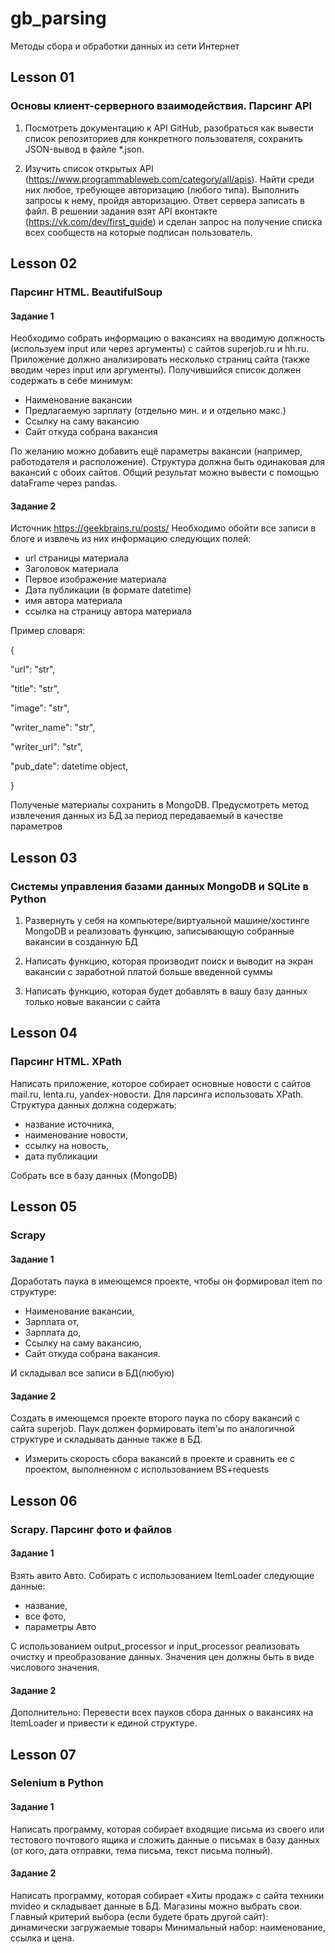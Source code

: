 # gb_parsing
Методы сбора и обработки данных из сети Интернет

## Lesson 01
### Основы клиент-серверного взаимодействия. Парсинг API

1. Посмотреть документацию к API GitHub, разобраться как вывести список репозиториев для конкретного пользователя, сохранить JSON-вывод в файле *.json.

2. Изучить список открытых API (https://www.programmableweb.com/category/all/apis). Найти среди них любое, требующее авторизацию (любого типа). Выполнить запросы к нему, пройдя авторизацию. Ответ сервера записать в файл. 
В решении задания взят API вконтакте (https://vk.com/dev/first_guide) и сделан запрос на получение списка всех сообществ на которые подписан пользователь.


## Lesson 02
### Парсинг HTML. BeautifulSoup
#### Задание 1
Необходимо собрать информацию о вакансиях на вводимую должность (используем input или через аргументы) с сайтов superjob.ru и hh.ru. Приложение должно анализировать несколько страниц сайта (также вводим через input или аргументы). Получившийся список должен содержать в себе минимум:

- Наименование вакансии
- Предлагаемую зарплату (отдельно мин. и и отдельно макс.)
- Ссылку на саму вакансию
- Сайт откуда собрана вакансия

По желанию можно добавить ещё параметры вакансии (например, работодателя и расположение). Структура должна быть одинаковая для вакансий с обоих сайтов. Общий результат можно вывести с помощью dataFrame через pandas.


#### Задание 2
Источник https://geekbrains.ru/posts/
Необходимо обойти все записи в блоге и извлечь из них информацию следующих полей:

- url страницы материала
- Заголовок материала
- Первое изображение материала
- Дата публикации (в формате datetime)
- имя автора материала
- ссылка на страницу автора материала

Пример словаря:

{

"url": "str",

"title": "str",

"image": "str",

"writer_name": "str",

"writer_url": "str",

"pub_date": datetime object,


}

Полученые материалы сохранить в MongoDB. Предусмотреть метод извлечения данных из БД за период передаваемый в качестве параметров


## Lesson 03
### Системы управления базами данных MongoDB и SQLite в Python

1. Развернуть у себя на компьютере/виртуальной машине/хостинге MongoDB и реализовать функцию, записывающую собранные вакансии в созданную БД

2. Написать функцию, которая производит поиск и выводит на экран вакансии с заработной платой больше введенной суммы

3. Написать функцию, которая будет добавлять в вашу базу данных только новые вакансии с сайта


## Lesson 04
### Парсинг HTML. XPath

Написать приложение, которое собирает основные новости с сайтов mail.ru, lenta.ru, yandex-новости. Для парсинга использовать XPath. Структура данных должна содержать:

- название источника,
- наименование новости,
- ссылку на новость,
- дата публикации

Собрать все в базу данных (MongoDB)


## Lesson 05
### Scrapy

#### Задание 1

Доработать паука в имеющемся проекте, чтобы он формировал item по структуре:

- Наименование вакансии,
- Зарплата от,
- Зарплата до,
- Ссылку на саму вакансию,
- Сайт откуда собрана вакансия.

И складывал все записи в БД(любую)


#### Задание 2

Создать в имеющемся проекте второго паука по сбору вакансий с сайта superjob. 
Паук должен формировать item'ы по аналогичной структуре и складывать данные также в БД.

* Измерить скорость сбора вакансий в проекте и сравнить ее с проектом, выполненном с использованием BS+requests


## Lesson 06
### Scrapy. Парсинг фото и файлов
#### Задание 1

Взять авито Авто. Собирать с использованием ItemLoader следующие данные:

- название,
- все фото,
- параметры Авто

С использованием output_processor и input_processor реализовать очистку и преобразование данных. Значения цен должны быть в виде числового значения.


#### Задание 2

Дополнительно: Перевести всех пауков сбора данных о вакансиях на ItemLoader и привести к единой структуре.


## Lesson 07
### Selenium в Python
#### Задание 1

Написать программу, которая собирает входящие письма из своего или 
тестового почтового ящика и сложить данные о письмах в базу данных 
(от кого, дата отправки, тема письма, текст письма полный).

#### Задание 2

Написать программу, которая собирает «Хиты продаж» с сайта техники mvideo 
и складывает данные в БД. Магазины можно выбрать свои. 
Главный критерий выбора (если будете брать другой сайт): динамически загружаемые товары
Минимальный набор: наименование, ссылка и цена.


